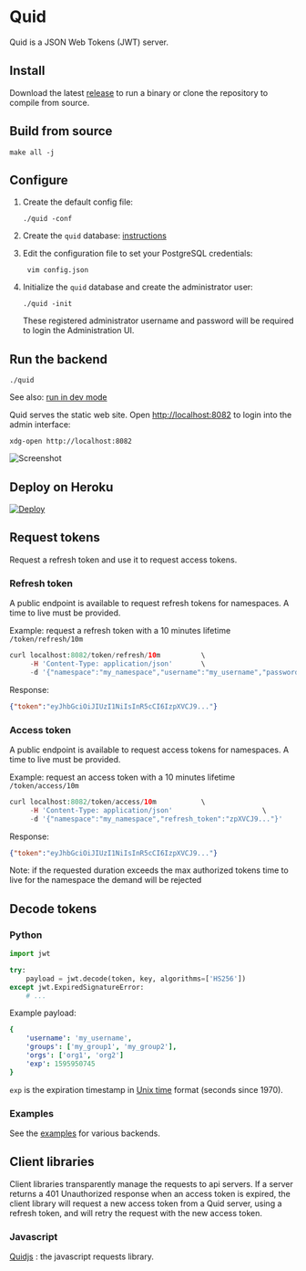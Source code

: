 # Quid

Quid is a JSON Web Tokens (JWT) server.

## Install

Download the latest [release](https://github.com/teal-finance/quid/releases) to run a binary or clone the repository to compile from source.

## Build from source

    make all -j

## Configure

1. Create the default config file:

       ./quid -conf

2. Create the `quid` database: [instructions](doc/setup_db.md)

3. Edit the configuration file to set your PostgreSQL credentials:

        vim config.json

4. Initialize the `quid` database and create the administrator user:

       ./quid -init

    These registered administrator username and password will be required to login the Administration UI.

## Run the backend

    ./quid

See also: [run in dev mode](doc/dev_mode.md)

Quid serves the static web site. Open <http://localhost:8082> to login into the admin interface:

    xdg-open http://localhost:8082

![Screenshot](doc/img/screenshot.png)

## Deploy on Heroku

[![Deploy](https://www.herokucdn.com/deploy/button.svg)](https://heroku.com/deploy?template=https://github.com/teal-finance/quid)

## Request tokens

Request a refresh token and use it to request access tokens.

### Refresh token

A public endpoint is available to request refresh tokens for namespaces.
A time to live must be provided.

Example: request a refresh token with a 10 minutes lifetime `/token/refresh/10m`

```php
curl localhost:8082/token/refresh/10m          \
     -H 'Content-Type: application/json'       \
     -d '{"namespace":"my_namespace","username":"my_username","password":"my_password"}'
```

Response:

```json
{"token":"eyJhbGciOiJIUzI1NiIsInR5cCI6IzpXVCJ9..."}
```

### Access token

A public endpoint is available to request access tokens for namespaces.
A time to live must be provided.

Example: request an access token with a 10 minutes lifetime `/token/access/10m`

```php
curl localhost:8082/token/access/10m           \
     -H 'Content-Type: application/json'                      \
     -d '{"namespace":"my_namespace","refresh_token":"zpXVCJ9..."}'
```

Response:

```json
{"token":"eyJhbGciOiJIUzI1NiIsInR5cCI6IzpXVCJ9..."}
```

Note: if the requested duration exceeds the max authorized tokens time to live for the namespace the demand will be rejected

## Decode tokens

### Python

```python
import jwt

try:
    payload = jwt.decode(token, key, algorithms=['HS256'])
except jwt.ExpiredSignatureError:
    # ...
```

Example payload:

```yaml
{
    'username': 'my_username',
    'groups': ['my_group1', 'my_group2'],
    'orgs': ['org1', 'org2']
    'exp': 1595950745
}
```

`exp` is the expiration timestamp in [Unix time](https://en.wikipedia.org/wiki/Unix_time) format (seconds since 1970).

### Examples

See the [examples](https://github.com/synw/quid_examples) for various backends.

## Client libraries

Client libraries transparently manage the requests to api servers.
If a server returns a 401 Unauthorized response when an access token is expired,
the client library will request a new access token from a Quid server,
using a refresh token, and will retry the request with the new access token.

### Javascript

[Quidjs](https://github.com/teal-finance/quidjs) : the javascript requests library.
